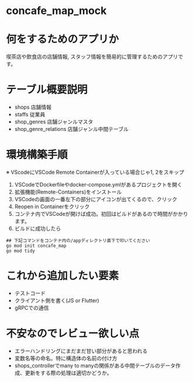 # concafe_map_mock

# 何をするためのアプリか
喫茶店や飲食店の店舗情報, スタッフ情報を簡易的に管理するためのアプリです。

# テーブル概要説明
- shops 店舗情報
- staffs 従業員
- shop_genres 店舗ジャンルマスタ
- shop_genre_relations 店舗ジャンル中間テーブル

# 環境構築手順
※ VScodeにVSCode Remote Containerが入っている場合じゃ1, 2をスキップ
1. VSCodeでDockerfileやdocker-compose.ymlがあるプロジェクトを開く
2. 拡張機能(Remote-Containers)をインストール
3. VSCodeの画面の一番左下の部分にアイコンが出てくるので、クリック
4. Reopen in Containerをクリック
5. コンテナ内でVSCodeが開けば成功。初回はビルドがあるので時間がかかります。
6. ビルドに成功したら
```
## 下記コマンドをコンテナ内の/appディレクトリ直下で叩いてください
go mod init concafe_map
go mod tidy
```

# これから追加したい要素
-  テストコード
-  クライアント側を書く(JS or Flutter)
- gRPCでの通信

# 不安なのでレビュー欲しい点
-  エラーハンドリングにまだまだ甘い部分があると思われる
-  変数名等の命名。特に構造体の名前の付け方
-  shops_controllerでmany to manyの関係がある中間テーブルのデータ作成、更新をする際の処理は適切かどうか。